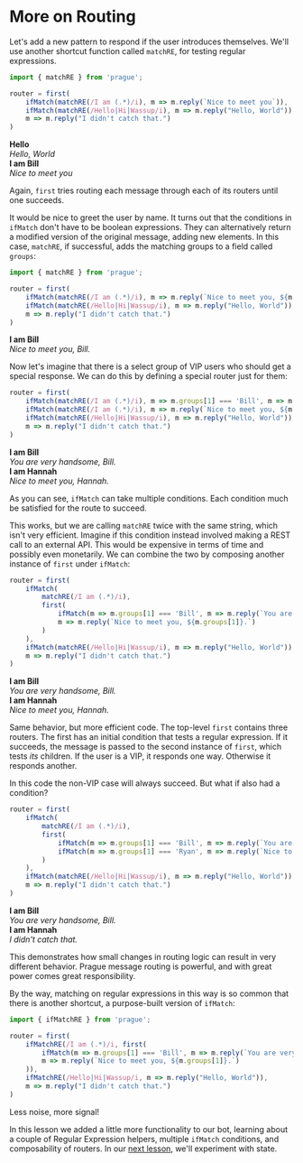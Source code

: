 # More on Routing

Let's add a new pattern to respond if the user introduces themselves. We'll use another shortcut function called `matchRE`, for testing regular expressions. 

```typescript
import { matchRE } from 'prague';

router = first(
    ifMatch(matchRE(/I am (.*)/i), m => m.reply(`Nice to meet you`)),
    ifMatch(matchRE(/Hello|Hi|Wassup/i), m => m.reply("Hello, World")),
    m => m.reply("I didn't catch that.")
)
```

>
**Hello**  
*Hello, World*  
**I am Bill**  
*Nice to meet you*

Again, `first` tries routing each message through each of its routers until one succeeds.

It would be nice to greet the user by name. It turns out that the conditions in `ifMatch` don't have to be boolean expressions. They can alternatively return a modified version of the original message, adding new elements. In this case, `matchRE`, if successful, adds the matching groups to a field called `groups`:

```typescript
import { matchRE } from 'prague';

router = first(
    ifMatch(matchRE(/I am (.*)/i), m => m.reply(`Nice to meet you, ${m.groups[1]}.`)),
    ifMatch(matchRE(/Hello|Hi|Wassup/i), m => m.reply("Hello, World")),
    m => m.reply("I didn't catch that.")
)
```

>
**I am Bill**  
*Nice to meet you, Bill.*

Now let's imagine that there is a select group of VIP users who should get a special response. We can do this by defining a special router just for them:

```typescript
router = first(
    ifMatch(matchRE(/I am (.*)/i), m => m.groups[1] === 'Bill', m => m.reply(`You are very handsome, ${m.groups[1]}.`)),
    ifMatch(matchRE(/I am (.*)/i), m => m.reply(`Nice to meet you, ${m.groups[1]}.`)),
    ifMatch(matchRE(/Hello|Hi|Wassup/i), m => m.reply("Hello, World")),
    m => m.reply("I didn't catch that.")
)
```

>
**I am Bill**  
*You are very handsome, Bill.*  
**I am Hannah**  
*Nice to meet you, Hannah.*  

As you can see, `ifMatch` can take multiple conditions. Each condition much be satisfied for the route to succeed.

This works, but we are calling `matchRE` twice with the same string, which isn't very efficient. Imagine if this condition instead involved making a REST call to an external API. This would be expensive in terms of time and possibly even monetarily. We can combine the two by composing another instance of `first` under `ifMatch`:

```typescript
router = first(
    ifMatch(
        matchRE(/I am (.*)/i),
        first(
            ifMatch(m => m.groups[1] === 'Bill', m => m.reply(`You are very handsome, ${m.groups[1]}.`)),
            m => m.reply(`Nice to meet you, ${m.groups[1]}.`)
        )
    ),
    ifMatch(matchRE(/Hello|Hi|Wassup/i), m => m.reply("Hello, World")),
    m => m.reply("I didn't catch that.")
)
```

>
**I am Bill**  
*You are very handsome, Bill.*  
**I am Hannah**  
*Nice to meet you, Hannah.*  

Same behavior, but more efficient code. The top-level `first` contains three routers. The first has an initial condition that tests a regular expression. If it succeeds, the message is passed to the second instance of `first`, which tests *its* children. If the user is a VIP, it responds one way. Otherwise it responds another.

In this code the non-VIP case will always succeed. But what if also had a condition?

```typescript
router = first(
    ifMatch(
        matchRE(/I am (.*)/i),
        first(
            ifMatch(m => m.groups[1] === 'Bill', m => m.reply(`You are very handsome, ${m.groups[1]}.`)),
            ifMatch(m => m.groups[1] === 'Ryan', m => m.reply(`Nice to meet you, ${m.groups[1]}.`)
        )
    ),
    ifMatch(matchRE(/Hello|Hi|Wassup/i), m => m.reply("Hello, World")),
    m => m.reply("I didn't catch that.")
)
```

>
**I am Bill**  
*You are very handsome, Bill.*  
**I am Hannah**  
*I didn't catch that.*  

This demonstrates how small changes in routing logic can result in very different behavior. Prague message routing is powerful, and with great power comes great responsibility.

By the way, matching on regular expressions in this way is so common that there is another shortcut, a purpose-built version of `ifMatch`:

```typescript
import { ifMatchRE } from 'prague';

router = first(
    ifMatchRE(/I am (.*)/i, first(
        ifMatch(m => m.groups[1] === 'Bill', m => m.reply(`You are very handsome, ${m.groups[1]}.`)),
        m => m.reply(`Nice to meet you, ${m.groups[1]}.`)
    )),
    ifMatchRE(/Hello|Hi|Wassup/i, m => m.reply("Hello, World")),
    m => m.reply("I didn't catch that.")
)
```

Less noise, more signal!

In this lesson we added a little more functionality to our bot, learning about a couple of Regular Expression helpers, multiple `ifMatch` conditions, and composability of routers. In our [next lesson](State.md), we'll experiment with state.

